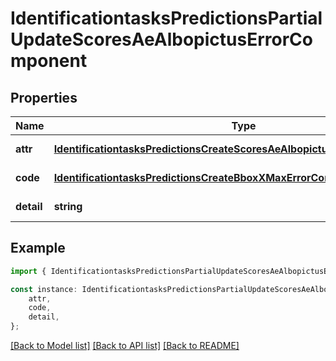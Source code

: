 # IdentificationtasksPredictionsPartialUpdateScoresAeAlbopictusErrorComponent


## Properties

Name | Type | Description | Notes
------------ | ------------- | ------------- | -------------
**attr** | [**IdentificationtasksPredictionsCreateScoresAeAlbopictusErrorComponentAttr**](IdentificationtasksPredictionsCreateScoresAeAlbopictusErrorComponentAttr.md) |  | [default to undefined]
**code** | [**IdentificationtasksPredictionsCreateBboxXMaxErrorComponentCode**](IdentificationtasksPredictionsCreateBboxXMaxErrorComponentCode.md) |  | [default to undefined]
**detail** | **string** |  | [default to undefined]

## Example

```typescript
import { IdentificationtasksPredictionsPartialUpdateScoresAeAlbopictusErrorComponent } from 'mosquito-alert';

const instance: IdentificationtasksPredictionsPartialUpdateScoresAeAlbopictusErrorComponent = {
    attr,
    code,
    detail,
};
```

[[Back to Model list]](../README.md#documentation-for-models) [[Back to API list]](../README.md#documentation-for-api-endpoints) [[Back to README]](../README.md)
